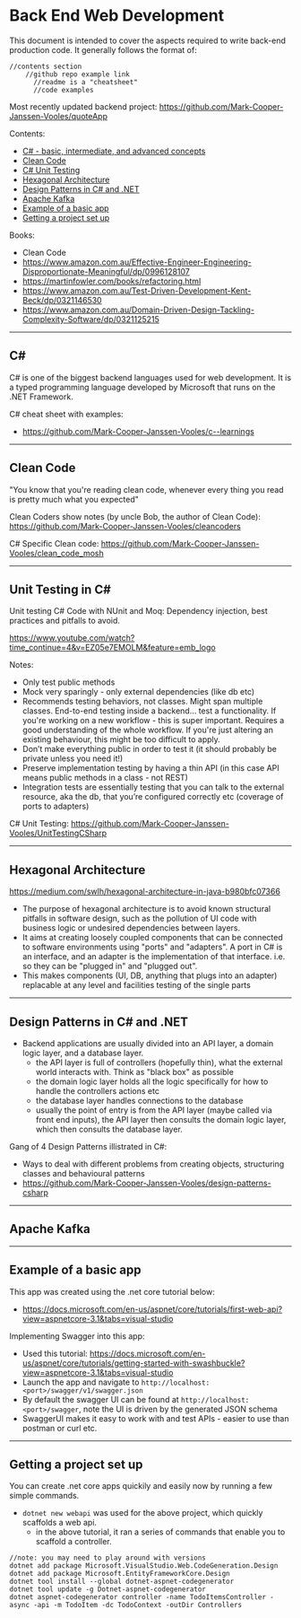 # Back End Web Development 
This document is intended to cover the aspects required to write back-end production code. It generally follows the format of:
````
//contents section
    //github repo example link
      //readme is a "cheatsheet"
      //code examples
````

Most recently updated backend project: https://github.com/Mark-Cooper-Janssen-Vooles/quoteApp


Contents: 
- [C# - basic, intermediate, and advanced concepts](#c)
- [Clean Code](#clean-code)
- [C# Unit Testing](#unit-testing-in-c)
- [Hexagonal Architecture](#hexagonal-architecture)
- [Design Patterns in C# and .NET](#design-patterns-in-c-and-net)
- [Apache Kafka](#apache-kafka)
- [Example of a basic app](#example-of-a-basic-app)
- [Getting a project set up](#getting-a-project-set-up)


Books:
- Clean Code
- https://www.amazon.com.au/Effective-Engineer-Engineering-Disproportionate-Meaningful/dp/0996128107
- https://martinfowler.com/books/refactoring.html
- https://www.amazon.com.au/Test-Driven-Development-Kent-Beck/dp/0321146530
- https://www.amazon.com.au/Domain-Driven-Design-Tackling-Complexity-Software/dp/0321125215


---
## C#
C# is one of the biggest backend languages used for web development. 
It is a typed programming language developed by Microsoft that runs on the .NET Framework. 

C# cheat sheet with examples: 
- https://github.com/Mark-Cooper-Janssen-Vooles/c--learnings
​

---
## Clean Code
"You know that you're reading clean code, whenever every thing you read is pretty much what you expected"


Clean Coders show notes (by uncle Bob, the author of Clean Code):
https://github.com/Mark-Cooper-Janssen-Vooles/cleancoders


C# Specific Clean code:
https://github.com/Mark-Cooper-Janssen-Vooles/clean_code_mosh


---
## Unit Testing in C#
Unit testing C# Code with NUnit and Moq: Dependency injection, best practices and pitfalls to avoid. 

https://www.youtube.com/watch?time_continue=4&v=EZ05e7EMOLM&feature=emb_logo

Notes:
- Only test public methods
- Mock very sparingly - only external dependencies (like db etc)
- Recommends testing behaviors, not classes. Might span multiple classes. End-to-end testing inside a backend… test a functionality. If you're working on a new workflow - this is super important. Requires a good understanding of the whole workflow. If you're just altering an existing behaviour, this might be too difficult to apply.
- Don’t make everything public in order to test it (it should probably be private unless you need it!)
- Preserve implementation testing by having a thin API (in this case API means public methods in a class - not REST)
- Integration tests are essentially testing that you can talk to the external resource, aka the db, that you’re configured correctly etc (coverage of ports to adapters)


C# Unit Testing:
https://github.com/Mark-Cooper-Janssen-Vooles/UnitTestingCSharp


---
## Hexagonal Architecture 
https://medium.com/swlh/hexagonal-architecture-in-java-b980bfc07366 


- The purpose of hexagonal architecture is to avoid known structural pitfalls in software design, such as the pollution of UI code with business logic or undesired dependencies between layers. 
- It aims at creating loosely coupled components that can be connected to software environments using "ports" and "adapters". A port in C# is an interface, and an adapter is the implementation of that interface. i.e. so they can be "plugged in" and "plugged out".
- This makes components (UI, DB, anything that plugs into an adapter) replacable at any level and facilities testing of the single parts


---
## Design Patterns in C# and .NET
- Backend applications are usually divided into an API layer, a domain logic layer, and a database layer. 
  - the API layer is full of controllers (hopefully thin), what the external world interacts with. Think as "black box" as possible
  - the domain logic layer holds all the logic specifically for how to handle the controllers actions etc
  - the database layer handles connections to the database
  - usually the point of entry is from the API layer (maybe called via front end inputs), the API layer then consults the domain logic layer, which then consults the database layer. 


Gang of 4 Design Patterns illistrated in C#: 
- Ways to deal with different problems from creating objects, structuring classes and behavioural patterns
- https://github.com/Mark-Cooper-Janssen-Vooles/design-patterns-csharp


---
## Apache Kafka



---
## Example of a basic app
This app was created using the .net core tutorial below:
- https://docs.microsoft.com/en-us/aspnet/core/tutorials/first-web-api?view=aspnetcore-3.1&tabs=visual-studio


Implementing Swagger into this app:
- Used this tutorial: https://docs.microsoft.com/en-us/aspnet/core/tutorials/getting-started-with-swashbuckle?view=aspnetcore-3.1&tabs=visual-studio
- Launch the app and navigate to ``http://localhost:<port>/swagger/v1/swagger.json``
- By default the swagger UI can be found at ``http://localhost:<port>/swagger``, note the UI is driven by the generated JSON schema
- SwaggerUI makes it easy to work with and test APIs - easier to use than postman or curl etc. 


---
## Getting a project set up
You can create .net core apps quickily and easily now by running a few simple commands. 
- ``dotnet new webapi`` was used for the above project, which quickly scaffolds a web api.
  - in the above tutorial, it ran a series of commands that enable you to scaffold a controller. 
````
//note: you may need to play around with versions 
dotnet add package Microsoft.VisualStudio.Web.CodeGeneration.Design
dotnet add package Microsoft.EntityFrameworkCore.Design
dotnet tool install --global dotnet-aspnet-codegenerator
dotnet tool update -g Dotnet-aspnet-codegenerator
dotnet aspnet-codegenerator controller -name TodoItemsController -async -api -m TodoItem -dc TodoContext -outDir Controllers
````